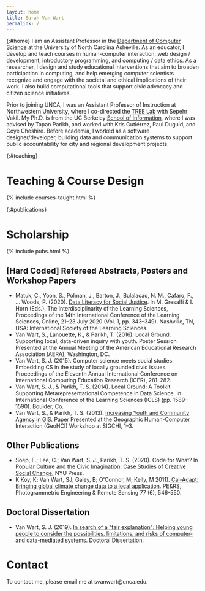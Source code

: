 ```yaml
---
layout: home
title: Sarah Van Wart
permalink: /
---
```


{:#home}
I am an Assistant Professor in the <a href="https://csci.unca.edu/">Department of Computer Science</a> at the University of North Carolina Asheville. As an educator, I develop and teach courses in human-computer interaction, web design / development, introductory programming, and computing / data ethics. 
As a researcher, I design and study educational interventions that aim to broaden participation in computing, and help emerging computer scientists recognize and engage with the societal and ethical implications of their work. I also build computational tools that support civic advocacy and citizen science initiatives.

Prior to joining UNCA, I was an Assistant Professor of Instruction at Northwestern University, where I co-directed the <a href="https://tree.northwestern.edu">TREE Lab</a> with Sepehr Vakil. My Ph.D. is from the UC Berkeley <a href="https://www.ischool.berkeley.edu/">School of Information</a>, where I was advised by Tapan Parikh, and worked with Kris Gutiérrez, Paul Duguid, and Coye Cheshire. Before academia, I worked as a software designer/developer, building data and communication systems to support public accountability for city and regional development projects.

{:#teaching}
# Teaching & Course Design

{% include courses-taught.html %}

{:#publications}
# Scholarship
{% include pubs.html %}




<section class="publications">


<h2 style="margin-top:30px;">[Hard Coded] Refereed Abstracts, Posters and Workshop Papers</h2>
<ul>
    <li>
        Matuk, C., Yoon, S., Polman, J., Barton, J., Bulalacao, N. M., Cafaro, F., … Woods, P. (2020).
        <a href="https://doi.dx.org/10.22318/icls2020.343">Data Literacy for Social Justice</a>. In M.
        Gresalfi & I. Horn (Eds.), The Interdisciplinarity of the Learning Sciences,
        Proceedings of the 14th International Conference of the Learning Sciences,
        Online, 21–23 July 2020 (Vol. 1, pp. 343–349). Nashville, TN, USA:
        <span class="venue">International Society of the Learning Sciences</span>.
    </li>
    <li>
        Van Wart, S., Lanouette, K., & Parikh, T. (2016). Local Ground: Supporting local, data-driven
        inquiry with youth.
        Poster Session Presented at the Annual Meeting of the <span class="venue">American Educational
            Research Association (AERA)</span>, Washington, DC.
    </li>
    <li>
        Van Wart, S. J. (2015). Computer science meets social studies: Embedding CS in the study of
        locally grounded civic issues.
        Proceedings of the Eleventh Annual International Conference on <span class="venue">International
            Computing Education Research (ICER)</span>, 281–282.
    </li>
    <li>
        Van Wart, S. J., & Parikh, T. S. (2014). Local Ground: A Toolkit Supporting Metarepresentational
        Competence in Data Science.
        In <span class="venue">International Conference of the Learning Sciences (ICLS)</span> (pp.
        1589–1590). Boulder, Co.
    </li>
    <li>
        Van Wart, S., & Parikh, T. S. (2013). <a
            href="https://www-users.cs.umn.edu/~bhecht/geohci2013ps/GeoHCI2013_Proceedings.pdf">Increasing
            Youth and Community Agency in GIS</a>.
        Paper Presented at the <span class="venue">Geographic Human-Computer Interaction (GeoHCI)
            Workshop at SIGCHI</span>, 1–3.
    </li>
</ul>

<h2 style="margin-top:30px;">Other Publications</h2>
<ul>
    <li>
        Soep, E.; Lee, C.; Van Wart, S. J., Parikh, T. S. (2020). Code for What? In
        <a
            href="https://books.google.com/books/about/Popular_Culture_and_the_Civic_Imaginatio.html?id=-qjDDwAAQBAJ">Popular
            Culture and the Civic Imagination: Case Studies of Creative Social Change.</a> NYU Press.
    </li>
    <li>
        K Koy, K; Van Wart, SJ; Galey, B; O'Connor, M; Kelly, M 2011).
        <a href="https://www.cabdirect.org/cabdirect/abstract/20113205543">Cal-Adapt: Bringing global
            climate change data to a local application</a>.
        PE&RS, Photogrammetric Engineering & Remote Sensing 77 (6), 546-550.
    </li>
</ul>
<h2 style="margin-top:30px;">Doctoral Dissertation</h2>
<ul>
    <li>
        Van Wart, S. J. (2019).
        <a href="https://escholarship.org/content/qt58x6p9km/qt58x6p9km.pdf">In search of a "fair
            explanation": Helping young people to consider the possibilities, limitations,
            and risks of computer- and data-mediated systems</a>.
        <span class="venue">Doctoral Dissertation.</span>
    </li>
</ul>
</section>

<h1 id="contact">Contact</h1>
<section class="contact">
<p>
    To contact me, please email me at svanwart@unca.edu.
</p>

</section>

